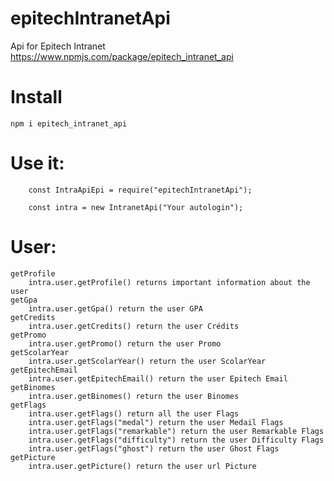 # epitechIntranetApi
Api for Epitech Intranet
    https://www.npmjs.com/package/epitech_intranet_api
# Install
    npm i epitech_intranet_api
# Use it:
        
        const IntraApiEpi = require("epitechIntranetApi");

        const intra = new IntranetApi("Your autologin");

# User:
    getProfile
        intra.user.getProfile() returns important information about the user
    getGpa
        intra.user.getGpa() return the user GPA
    getCredits
        intra.user.getCredits() return the user Crédits
    getPromo
        intra.user.getPromo() return the user Promo
    getScolarYear
        intra.user.getScolarYear() return the user ScolarYear
    getEpitechEmail
        intra.user.getEpitechEmail() return the user Epitech Email
    getBinomes
        intra.user.getBinomes() return the user Binomes
    getFlags
        intra.user.getFlags() return all the user Flags
        intra.user.getFlags("medal") return the user Medail Flags
        intra.user.getFlags("remarkable") return the user Remarkable Flags
        intra.user.getFlags("difficulty") return the user Difficulty Flags
        intra.user.getFlags("ghost") return the user Ghost Flags
    getPicture
        intra.user.getPicture() return the user url Picture

